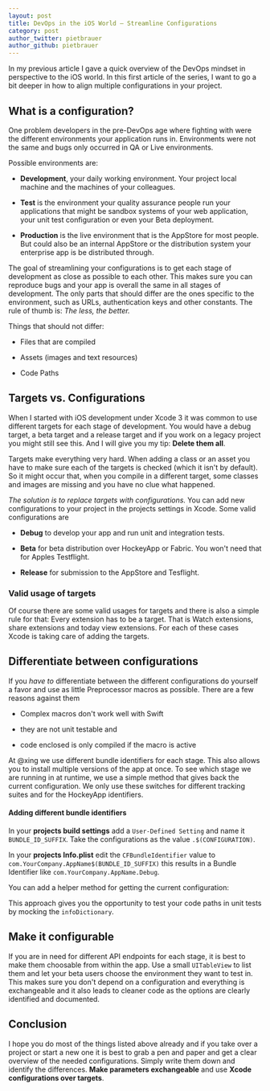 ```yaml
---
layout: post
title: DevOps in the iOS World — Streamline Configurations
category: post
author_twitter: pietbrauer
author_github: pietbrauer
---
```



In my previous article I gave a quick overview of the DevOps mindset in perspective to the iOS world. In this first article of the series, I want to go a bit deeper in how to align multiple configurations in your project.

## What is a configuration?

One problem developers in the pre-DevOps age where fighting with were the different environments your application runs in. Environments were not the same and bugs only occurred in QA or Live environments.

Possible environments are:

- **Development**, your daily working environment. Your project local machine and the machines of your colleagues.

- **Test** is the environment your quality assurance people run your applications that might be sandbox systems of your web application, your unit test configuration or even your Beta deployment.

- **Production** is the live environment that is the AppStore for most people. But could also be an internal AppStore or the distribution system your enterprise app is be distributed through.

The goal of streamlining your configurations is to get each stage of development as close as possible to each other. This makes sure you can reproduce bugs and your app is overall the same in all stages of development.
The only parts that should differ are the ones specific to the environment, such as URLs, authentication keys and other constants. The rule of thumb is: _The less, the better._

Things that should not differ:

- Files that are compiled

- Assets (images and text resources)

- Code Paths

## Targets vs. Configurations

When I started with iOS development under Xcode 3 it was common to use different targets for each stage of development. You would have a debug target, a beta target and a release target and if you work on a legacy project you might still see this. And I will give you my tip: **Delete them all**.

Targets make everything very hard. When adding a class or an asset you have to make sure each of the targets is checked (which it isn't by default). So it might occur that, when you compile in a different target, some classes and images are missing and you have no clue what happened.

_The solution is to replace targets with configurations._ You can add new configurations to your project in the projects settings in Xcode. Some valid configurations are

- **Debug** to develop your app and run unit and integration tests.

- **Beta** for beta distribution over HockeyApp or Fabric. You won't need that for Apples Testflight.

- **Release** for submission to the AppStore and Tesflight.

### Valid usage of targets

Of course there are some valid usages for targets and there is also a simple rule for that: Every extension has to be a target. That is Watch extensions, share extensions and today view extensions. For each of these cases Xcode is taking care of adding the targets.

## Differentiate between configurations

If you _have to_ differentiate between the different configurations do yourself a favor and use as little Preprocessor macros as possible. There are a few reasons against them

- Complex macros don't work well with Swift

- they are not unit testable and

- code enclosed is only compiled if the macro is active

At @xing we use different bundle identifiers for each stage. This also allows you to install multiple versions of the app at once. To see which stage we are running in at runtime, we use a simple method that gives back the current configuration. We only use these switches for different tracking suites and for the HockeyApp identifiers.

#### Adding different bundle identifiers

In your **projects build settings** add a `User-Defined Setting` and name it `BUNDLE_ID_SUFFIX`. Take the configurations as the value `.$(CONFIGURATION)`.

In your **projects Info.plist** edit the `CFBundleIdentifier` value to `com.YourCompany.AppName$(BUNDLE_ID_SUFFIX)` this results in a Bundle Identifier like `com.YourCompany.AppName.Debug`.

You can add a helper method for getting the current configuration:

<script src="https://gist.github.com/pietbrauer/0780ba0a9fd5f48661cc.js"></script>

This approach gives you the opportunity to test your code paths in unit tests by mocking the `infoDictionary`.

## Make it configurable

If you are in need for different API endpoints for each stage, it is best to make them choosable from within the app.
Use a small `UITableView` to list them and let your beta users choose the environment they want to test in. This makes sure you don't depend on a configuration and everything is exchangeable and it also leads to cleaner code as the options are clearly identified and documented.

## Conclusion

I hope you do most of the things listed above already and if you take over a project or start a new one it is best to grab a pen and paper and get a clear overview of the needed configurations.
Simply write them down and identify the differences. **Make parameters exchangeable** and use **Xcode configurations over targets**.
